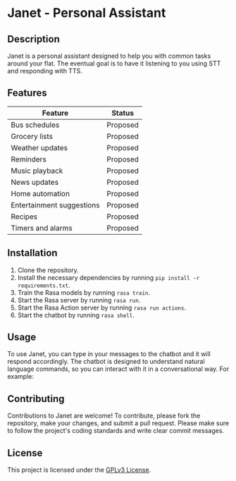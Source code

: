 # Janet - Personal Assistant

## Description

Janet is a personal assistant designed to help you with common tasks around your flat. The eventual goal is to have it listening to you using STT and responding with TTS.

## Features

| Feature                   | Status   |
|---------------------------|----------|
| Bus schedules             | Proposed |
| Grocery lists             | Proposed |
| Weather updates           | Proposed |
| Reminders                 | Proposed |
| Music playback            | Proposed |
| News updates              | Proposed |
| Home automation           | Proposed |
| Entertainment suggestions | Proposed |
| Recipes                   | Proposed |
| Timers and alarms         | Proposed |

## Installation

1. Clone the repository.
2. Install the necessary dependencies by running `pip install -r requirements.txt`.
3. Train the Rasa models by running `rasa train`.
4. Start the Rasa server by running `rasa run`.
5. Start the Rasa Action server by running `rasa run actions`.
6. Start the chatbot by running `rasa shell`.

## Usage

To use Janet, you can type in your messages to the chatbot and it will respond accordingly. The chatbot is designed to understand natural language commands, so you can interact with it in a conversational way. For example:


## Contributing

Contributions to Janet are welcome! To contribute, please fork the repository, make your changes, and submit a pull request. Please make sure to follow the project's coding standards and write clear commit messages.

## License

This project is licensed under the [GPLv3 License](LICENSE).